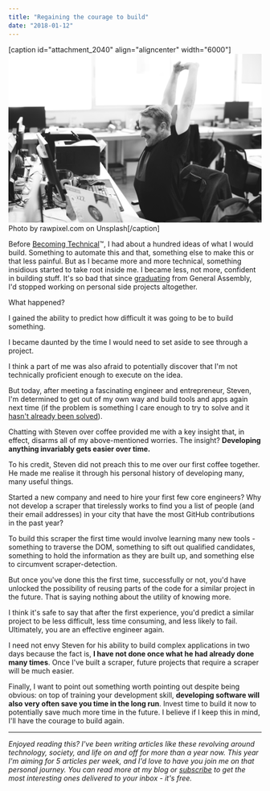 ```yaml
---
title: "Regaining the courage to build"
date: "2018-01-12"
---
```


\[caption id="attachment\_2040" align="aligncenter" width="6000"\]![guy with courage to build hands in the air smiling](images/rawpixel-com-284730.jpg) Photo by rawpixel.com on Unsplash\[/caption\]

Before [Becoming Technical](https://www.nickang.com/entering-digital-jungle/)™, I had about a hundred ideas of what I would build. Something to automate this and that, something else to make this or that less painful. But as I became more and more technical, something insidious started to take root inside me. I became less, not more, confident in building stuff. It's so bad that since [graduating](https://www.nickang.com/general-assembly-singapore-review/) from General Assembly, I'd stopped working on personal side projects altogether.

What happened?

I gained the ability to predict how difficult it was going to be to build something.

I became daunted by the time I would need to set aside to see through a project.

I think a part of me was also afraid to potentially discover that I'm not technically proficient enough to execute on the idea.

But today, after meeting a fascinating engineer and entrepreneur, Steven, I'm determined to get out of my own way and build tools and apps again next time (if the problem is something I care enough to try to solve and it [hasn't already been solved](https://www.nickang.com/temptation-to-just-build-stuff/)).

Chatting with Steven over coffee provided me with a key insight that, in effect, disarms all of my above-mentioned worries. The insight? **Developing anything invariably gets easier over time.**

To his credit, Steven did not preach this to me over our first coffee together. He made me realise it through his personal history of developing many, many useful things.

Started a new company and need to hire your first few core engineers? Why not develop a scraper that tirelessly works to find you a list of people (and their email addresses) in your city that have the most GitHub contributions in the past year?

To build this scraper the first time would involve learning many new tools - something to traverse the DOM, something to sift out qualified candidates, something to hold the information as they are built up, and something else to circumvent scraper-detection.

But once you've done this the first time, successfully or not, you'd have unlocked the possibility of reusing parts of the code for a similar project in the future. That is saying nothing about the utility of knowing more.

I think it's safe to say that after the first experience, you'd predict a similar project to be less difficult, less time consuming, and less likely to fail. Ultimately, you are an effective engineer again.

I need not envy Steven for his ability to build complex applications in two days because the fact is, **I have not done once what he had already done many times**. Once I've built a scraper, future projects that require a scraper will be much easier.

Finally, I want to point out something worth pointing out despite being obvious: on top of training your development skill, **developing software will also very often save you time in the long run**. Invest time to build it now to potentially save much more time in the future. I believe if I keep this in mind, I'll have the courage to build again.

* * *

_Enjoyed reading this? I've been writing articles like these revolving around technology, society, and life on and off for more than a year now. This year I'm aiming for 5 articles per week, and I'd love to have you join me on that personal journey. You can read more at my blog or [subscribe](http://eepurl.com/c7xfID) to get the most interesting ones delivered to your inbox - it's free._
